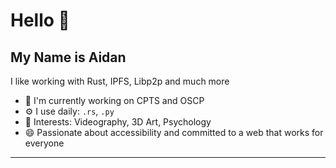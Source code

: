 # Hello 👋
## My Name is Aidan

I like working with Rust, IPFS, Libp2p and much more
- 🏢 I'm currently working on CPTS and OSCP
- ⚙️ I use daily: `.rs`, `.py`
- 💜 Interests: Videography, 3D Art, Psychology
- 😄 Passionate about accessibility and committed to a web that works for everyone

---
